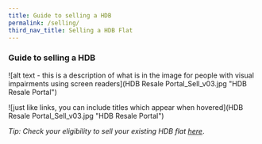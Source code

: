 ```yaml
---
title: Guide to selling a HDB
permalink: /selling/
third_nav_title: Selling a HDB Flat
---
```


### Guide to selling a HDB

![alt text - this is a description of what is in the image for people with visual impairments using screen readers](HDB Resale Portal_Sell_v03.jpg "HDB Resale Portal")

![just like links, you can include titles which appear when hovered](HDB Resale Portal_Sell_v03.jpg "HDB Resale Portal")

*Tip: Check your eligibility to sell your existing HDB flat [here](https://www.hdb.gov.sg/cs/infoweb/residential/selling-a-flat/eligibility)*.
